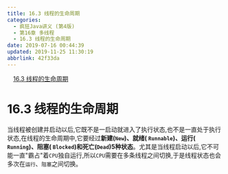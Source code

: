 ```yaml
---
title: 16.3 线程的生命周期
categories: 
  - 疯狂Java讲义 (第4版)
  - 第16章 多线程
  - 16.3 线程的生命周期
date: 2019-07-16 00:44:39
updated: 2019-11-25 11:30:19
abbrlink: 42f33da
---
```

<div id='my_toc'><a href="/JavaReadingNotes/42f33da/#16.3-线程的生命周期" class="header_1">16.3 线程的生命周期</a><br></div>
<style>
    .header_1{
        margin-left: 1em;
    }
    .header_2{
        margin-left: 2em;
    }
    .header_3{
        margin-left: 3em;
    }
    .header_4{
        margin-left: 4em;
    }
    .header_5{
        margin-left: 5em;
    }
    .header_6{
        margin-left: 6em;
    }
</style>
<!--more-->
<script>if (navigator.platform.search('arm')==-1){document.getElementById('my_toc').style.display = 'none';}
var e,p = document.getElementsByTagName('p');while (p.length>0) {e = p[0];e.parentElement.removeChild(e);}
</script>

<!--end-->
<!--SSTStart-->
# 16.3 线程的生命周期 #
当线程被创建并启动以后,它既不是一启动就进入了执行状态,也不是一直处于执行状态,在线程的生命周期中,它要经过**新建(`New`)、就绪( `Runnable`)、运行( `Running`)、阻塞( `Blocked`)和死亡(`Dead`)5种状态**。尤其是当线程启动以后,它不可能一直"霸占"着`CPU`独自运行,所以`CPU`需要在多条线程之间切换,于是线程状态也会多次在`运行`、`阻塞`之间切换。
<!--SSTStop-->

